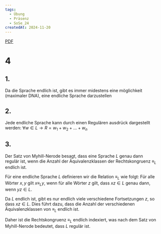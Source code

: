```yaml
---
tags:
  - Übung
  - Präsenz
  - SoSe_24
createdAt: 2024-11-20
---
```

[PDF](Uebung_05.pdf)

# 4
## 1.
Da die Sprache endlich ist, gibt es immer midestens eine möglichkeit (maximaler DNA), eine endliche Sprache darzustellen

## 2.
Jede endliche Sprache kann durch einen Regulären ausdrück dargestellt werden:
$\forall w\in L \to R=w_{1} + w_{2}+\dots+w_{n}$

## 3.
Der Satz von Myhill-Nerode besagt, dass eine Sprache $L$ genau dann regulär ist, wenn die Anzahl der Äquivalenzklassen der Rechtskongruenz $\equiv_L$ endlich ist.

Für eine endliche Sprache $L$ definieren wir die Relation $\equiv_L$ wie folgt: Für alle Wörter $x, y$ gilt $x \equiv_L y$, wenn für alle Wörter $z$ gilt, dass $xz \in L$ genau dann, wenn $yz \in L$.

Da $L$ endlich ist, gibt es nur endlich viele verschiedene Fortsetzungen $z$, so dass $xz \in L$. Dies führt dazu, dass die Anzahl der verschiedenen Äquivalenzklassen von $\equiv_L$ endlich ist.

Daher ist die Rechtskongruenz $\equiv_L$ endlich indexiert, was nach dem Satz von Myhill-Nerode bedeutet, dass $L$ regulär ist.